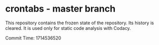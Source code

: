 # crontabs - master branch

This repository contains the frozen state of the repository.
Its history is cleared. It is used only for static code
analysis with Codacy.

Commit Time: 1714536520